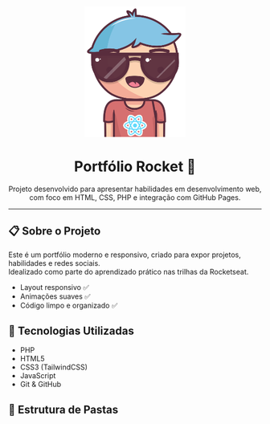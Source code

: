 <p align="center">
  <img src="img/avatar.svg" alt="Logo" width="200px">
</p>

<h1 align="center">Portfólio Rocket 🚀</h1>

<p align="center">
  Projeto desenvolvido para apresentar habilidades em desenvolvimento web, com foco em HTML, CSS, PHP e integração com GitHub Pages.
</p>

---

## 📋 Sobre o Projeto

Este é um portfólio moderno e responsivo, criado para expor projetos, habilidades e redes sociais.  
Idealizado como parte do aprendizado prático nas trilhas da Rocketseat.

- Layout responsivo ✅
- Animações suaves ✅
- Código limpo e organizado ✅

## 🚀 Tecnologias Utilizadas

- PHP
- HTML5
- CSS3 (TailwindCSS)
- JavaScript
- Git & GitHub

## 📂 Estrutura de Pastas